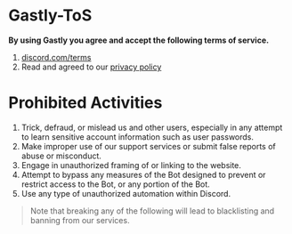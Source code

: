 # Gastly-ToS

**By using Gastly you agree and accept the following terms of service.**

1. [discord.com/terms](https://discord.com/terms)
2. Read and agreed to our [privacy policy](https://github.com/prasunuwu/Gastly-Privacy-Policy/blob/main/Gastlyuwu.md)

# Prohibited Activities

1. Trick, defraud, or mislead us and other users, especially in any attempt to learn sensitive account information such as user passwords.
2. Make improper use of our support services or submit false reports of abuse or misconduct.
3. Engage in unauthorized framing of or linking to the website.
4. Attempt to bypass any measures of the Bot designed to prevent or restrict access to the Bot, or any portion of the Bot.
5. Use any type of unauthorized automation within Discord.


> Note that breaking any of the following will lead to blacklisting and banning from our services.
